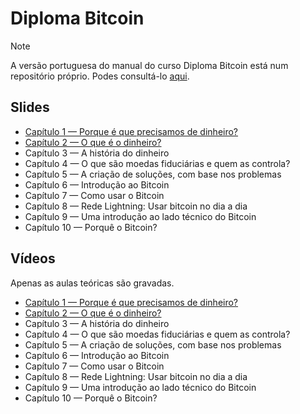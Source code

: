 # Diploma Bitcoin

> [!NOTE]
> A versão portuguesa do manual do curso Diploma Bitcoin está num repositório próprio. Podes consultá-lo [aqui](https://github.com/freemadeira/diploma-bitcoin).

## Slides

- [Capítulo 1 — Porque é que precisamos de dinheiro?](Capítulo%201%20—%20Porque%20é%20que%20precisamos%20de%20dinheiro%3F)
- [Capítulo 2 — O que é o dinheiro?](Capítulo%202%20—%20O%20que%20é%20o%20dinheiro%3F)
- Capítulo 3 — A história do dinheiro
- Capítulo 4 — O que são moedas fiduciárias e quem as controla?
- Capítulo 5 — A criação de soluções, com base nos problemas
- Capítulo 6 — Introdução ao Bitcoin
- Capítulo 7 — Como usar o Bitcoin
- Capítulo 8 — Rede Lightning: Usar bitcoin no dia a dia
- Capítulo 9 — Uma introdução ao lado técnico do Bitcoin
- Capítulo 10 — Porquê o Bitcoin?

## Vídeos

Apenas as aulas teóricas são gravadas.

- [Capítulo 1 — Porque é que precisamos de dinheiro?](https://www.youtube.com/watch?v=7znGsCwyCpI)
- [Capítulo 2 — O que é o dinheiro?](https://www.youtube.com/watch?v=j0dKUh8Bm9A)
- Capítulo 3 — A história do dinheiro
- Capítulo 4 — O que são moedas fiduciárias e quem as controla?
- Capítulo 5 — A criação de soluções, com base nos problemas
- Capítulo 6 — Introdução ao Bitcoin
- Capítulo 7 — Como usar o Bitcoin
- Capítulo 8 — Rede Lightning: Usar bitcoin no dia a dia
- Capítulo 9 — Uma introdução ao lado técnico do Bitcoin
- Capítulo 10 — Porquê o Bitcoin?
